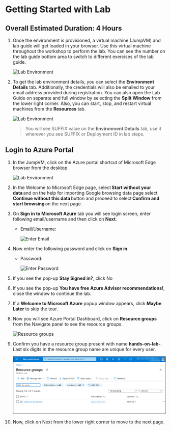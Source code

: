 
# Getting Started with Lab

## Overall Estimated Duration: 4 Hours

1. Once the environment is provisioned, a virtual machine (JumpVM) and lab guide will get loaded in your browser. Use this virtual machine throughout the workshop to perform the lab. You can see the number on the lab guide bottom area to switch to different exercises of the lab guide.
   

   ![](media/Getting_started01.png "Lab Environment")

1. To get the lab environment details, you can select the **Environment Details** tab. Additionally, the credentials will also be emailed to your email address provided during registration. You can also open the Lab Guide on separate and full window by selecting the **Split Window** from the lower right corner. Also, you can start, stop, and restart virtual machines from the **Resources** tab.

   ![](media/Getting_started03.png "Lab Environment")
 
    > You will see SUFFIX value on the **Environment Details** tab, use it wherever you see SUFFIX or Deployment ID in lab steps.


## Login to Azure Portal

1. In the JumpVM, click on the Azure portal shortcut of Microsoft Edge browser from the desktop.

   ![](media/Getting_started02.png "Lab Environment")

1. In the Welcome to Microsoft Edge page, select **Start without your data** and on the help for importing Google browsing data page select **Continue without this data** button and proceed to select **Confirm and start browsing** on the next page.
   
1. On **Sign in to Microsoft Azure** tab you will see login screen, enter following email/username and then click on **Next**. 
   * Email/Username: <inject key="AzureAdUserEmail"></inject>
   
     ![](media/image7.png "Enter Email")
     
1. Now enter the following password and click on **Sign in**.
   * Password: <inject key="AzureAdUserPassword"></inject>
   
     ![](media/image8.png "Enter Password")
     
1. If you see the pop-up **Stay Signed in?**, click No

1. If you see the pop-up **You have free Azure Advisor recommendations!**, close the window to continue the lab.

1. If a **Welcome to Microsoft Azure** popup window appears, click **Maybe Later** to skip the tour.
   
1. Now you will see Azure Portal Dashboard, click on **Resource groups** from the Navigate panel to see the resource groups.

    ![](media/select-rg.png "Resource groups")
   
1. Confirm you have a resource group present with name **hands-on-lab-<inject key="DeploymentID" enableCopy="false" />**. Last six digits in the resource group name are unique for every user.

    ![](media/image10.png "Resource groups")
   
1. Now, click on Next from the lower right corner to move to the next page.
